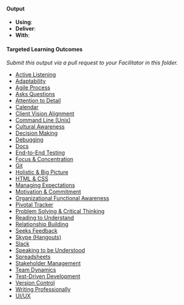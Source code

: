 #### Output
- **Using**: 
- **Deliver**: 
- **With**: 

#### Targeted Learning Outcomes


*Submit this output via a pull request to your Facilitator in this folder.*

- [Active Listening](https://github.com/andela/learningmap/tree/master/Phase-C/Entry-level%20Developer/Curriculum/01%20-%20Active%20Listening)
- [Adaptability](https://github.com/andela/learningmap/tree/master/Phase-C/Entry-level%20Developer/Curriculum/02%20-%20Adaptability)
- [Agile Process](https://github.com/andela/learningmap/tree/master/Phase-C/Entry-level%20Developer/Curriculum/21%20-%20Agile%20Process)
- [Asks Questions](https://github.com/andela/learningmap/tree/master/Phase-C/Entry-level%20Developer/Curriculum/03%20-%20Asks%20Questions)
- [Attention to Detail](https://github.com/andela/learningmap/tree/master/Phase-C/Entry-level%20Developer/Curriculum/04%20-%20Attention%20to%20Detail)
- [Calendar](https://github.com/andela/learningmap/tree/master/Phase-C/Entry-level%20Developer/Curriculum/45%20-%20Calendar)
- [Client Vision Alignment](https://github.com/andela/learningmap/tree/master/Phase-C/Entry-level%20Developer/Curriculum/50%20-%20Client%20Vision%20Alignment)
- [Command Line (Unix)](https://github.com/andela/learningmap/tree/master/Phase-C/Entry-level%20Developer/Curriculum/42%20-%20Command%20Line%20(Unix))
- [Cultural Awareness](https://github.com/andela/learningmap/tree/master/Phase-C/Entry-level%20Developer/Curriculum/06%20-%20Cultural%20Awareness)
- [Decision Making](https://github.com/andela/learningmap/tree/master/Phase-C/Entry-level%20Developer/Curriculum/07%20-%20Decision%20Making)
- [Debugging](https://github.com/andela/learningmap/tree/master/Phase-C/Entry-level%20Developer/Curriculum/38%20-%20Debugging)
- [Docs](https://github.com/andela/learningmap/tree/master/Phase-C/Entry-level%20Developer/Curriculum/46%20-%20Docs)
- [End-to-End Testing](https://github.com/andela/learningmap/tree/master/Phase-C/Entry-level%20Developer/Curriculum/37%20-%20End-to-End%20Testing)
- [Focus & Concentration](https://github.com/andela/learningmap/tree/master/Phase-C/Entry-level%20Developer/Curriculum/08%20-%20Focus%20%26%20Concentration)
- [Git](https://github.com/andela/learningmap/tree/master/Phase-C/Entry-level%20Developer/Curriculum/43%20-%20Git)
- [Holistic & Big Picture](https://github.com/andela/learningmap/tree/master/Phase-C/Entry-level%20Developer/Curriculum/10%20-%20Holistic%20%26%20Big%20Picture%20Thinking)
- [HTML & CSS](https://github.com/andela/learningmap/tree/master/Phase-C/Entry-level%20Developer/Curriculum/29%20-%20HTML%20%26%20CSS)
- [Managing Expectations](https://github.com/andela/learningmap/tree/master/Phase-C/Entry-level%20Developer/Curriculum/11%20-%20Managing%20Expectations)
- [Motivation & Commitment](https://github.com/andela/learningmap/tree/master/Phase-C/Entry-level%20Developer/Curriculum/12%20-%20Motivation%20%26%20Commitment)
- [Organizational Functional Awareness](https://github.com/andela/learningmap/tree/master/Phase-C/Entry-level%20Developer/Curriculum/13%20-%20Organizational%20Functional%20Awareness)
- [Pivotal Tracker](https://github.com/andela/learningmap/tree/master/Phase-C/Entry-level%20Developer/Curriculum/47%20-%20Pivotal%20Tracker)
- [Problem Solving & Critical Thinking](https://github.com/andela/learningmap/tree/master/Phase-C/Entry-level%20Developer/Curriculum/14%20-%20Problem%20Solving%20%26%20Critical%20Thinking)
- [Reading to Understand](https://github.com/andela/learningmap/tree/master/Phase-C/Entry-level%20Developer/Curriculum/15%20-%20Reading%20to%20Understand)
- [Relationship Building](https://github.com/andela/learningmap/tree/master/Phase-C/Entry-level%20Developer/Curriculum/16%20-%20Relationship%20Building)
- [Seeks Feedback](https://github.com/andela/learningmap/tree/master/Phase-C/Entry-level%20Developer/Curriculum/09%20-%20Seeks%20Feedback)
- [Skype (Hangouts)](https://github.com/andela/learningmap/tree/master/Phase-C/Entry-level%20Developer/Curriculum/49%20-%20Skype%20(Hangouts))
- [Slack](https://github.com/andela/learningmap/tree/master/Phase-C/Entry-level%20Developer/Curriculum/48%20-%20Slack)
- [Speaking to be Understood](https://github.com/andela/learningmap/tree/master/Phase-C/Entry-level%20Developer/Curriculum/17%20-%20Speaking%20to%20Be%20Understood)
- [Spreadsheets](https://github.com/andela/learningmap/tree/master/Phase-C/Entry-level%20Developer/Curriculum/44%20-%20Spreadsheets)
- [Stakeholder Management](https://github.com/andela/learningmap/tree/master/Phase-C/Entry-level%20Developer/Curriculum/18%20-%20Stakeholder%20Management)
- [Team Dynamics](https://github.com/andela/learningmap/tree/master/Phase-C/Entry-level%20Developer/Curriculum/19%20-%20Team%20Dynamics)
- [Test-Driven Development](https://github.com/andela/learningmap/tree/master/Phase-C/Entry-level%20Developer/Curriculum/25%20-%20Test-Driven%20Development)
- [Version Control](https://github.com/andela/learningmap/tree/master/Phase-C/Entry-level%20Developer/Curriculum/30%20-%20Version%20Control)
- [Writing Professionally](https://github.com/andela/learningmap/tree/master/Phase-C/Entry-level%20Developer/Curriculum/20%20-%20Writing%20Professionally)
- [UI/UX](https://github.com/andela/learningmap/tree/master/Phase-C/Entry-level%20Developer/Curriculum/36%20-%20UI-UX)